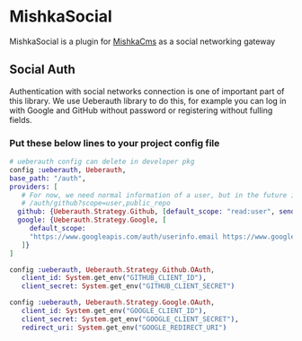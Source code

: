 # MishkaSocial
MishkaSocial is a plugin for [MishkaCms](https://github.com/mishka-group/mishka-cms) as a social networking gateway

## Social Auth
Authentication with social networks connection is one of important part of this library. We use Ueberauth library to do this, for example you can log in with Google and GitHub without password or registering without fulling fields.

### Put these below lines to your project config file
```elixir 
# ueberauth config can delete in developer pkg
config :ueberauth, Ueberauth,
base_path: "/auth",
providers: [
   # For now, we need normal information of a user, but in the future it  should be possible to use dynamic default_scope
   # /auth/github?scope=user,public_repo
  github: {Ueberauth.Strategy.Github, [default_scope: "read:user", send_redirect_uri: false]},
  google: {Ueberauth.Strategy.Google, [
     default_scope:
     "https://www.googleapis.com/auth/userinfo.email https://www.googleapis.com/auth/userinfo.profile"
   ]}
]

config :ueberauth, Ueberauth.Strategy.Github.OAuth,
   client_id: System.get_env("GITHUB_CLIENT_ID"),
   client_secret: System.get_env("GITHUB_CLIENT_SECRET")

config :ueberauth, Ueberauth.Strategy.Google.OAuth,
   client_id: System.get_env("GOOGLE_CLIENT_ID"),
   client_secret: System.get_env("GOOGLE_CLIENT_SECRET"),
   redirect_uri: System.get_env("GOOGLE_REDIRECT_URI")
```